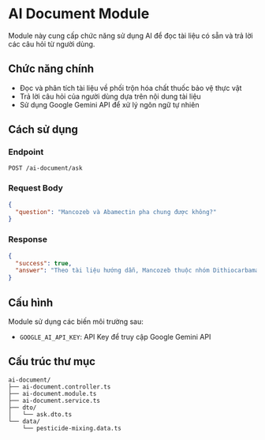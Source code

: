 # AI Document Module

Module này cung cấp chức năng sử dụng AI để đọc tài liệu có sẵn và trả lời các câu hỏi từ người dùng.

## Chức năng chính

- Đọc và phân tích tài liệu về phối trộn hóa chất thuốc bảo vệ thực vật
- Trả lời câu hỏi của người dùng dựa trên nội dung tài liệu
- Sử dụng Google Gemini API để xử lý ngôn ngữ tự nhiên

## Cách sử dụng

### Endpoint

```
POST /ai-document/ask
```

### Request Body

```json
{
  "question": "Mancozeb và Abamectin pha chung được không?"
}
```

### Response

```json
{
  "success": true,
  "answer": "Theo tài liệu hướng dẫn, Mancozeb thuộc nhóm Dithiocarbamate và Abamectin (IRAC 6) có thể pha chung được vì chúng thuộc hai nhóm cơ chế tác động khác nhau. Tuy nhiên, bạn nên thử pha nhỏ trước để kiểm tra tính tương thích..."
}
```

## Cấu hình

Module sử dụng các biến môi trường sau:

- `GOOGLE_AI_API_KEY`: API Key để truy cập Google Gemini API

## Cấu trúc thư mục

```
ai-document/
├── ai-document.controller.ts
├── ai-document.module.ts
├── ai-document.service.ts
├── dto/
│   └── ask.dto.ts
└── data/
    └── pesticide-mixing.data.ts
```

